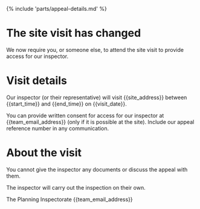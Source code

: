 {% include 'parts/appeal-details.md' %}

# The site visit has changed

We now require you, or someone else, to attend the site visit to provide access for our inspector.

# Visit details

Our inspector (or their representative) will visit {{site_address}} between {{start_time}} and {{end_time}} on {{visit_date}}.

You can provide written consent for access for our inspector at {{team_email_address}} (only if it is possible at the site). Include our appeal reference number in any communication.

# About the visit

You cannot give the inspector any documents or discuss the appeal with them.

The inspector will carry out the inspection on their own.

The Planning Inspectorate
{{team_email_address}}
